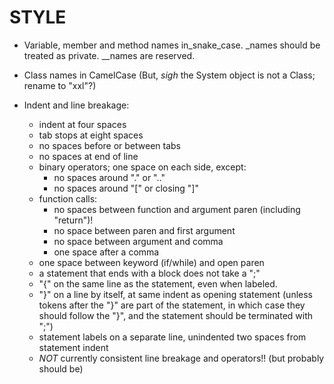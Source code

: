 # STYLE

* Variable, member and method names in_snake_case.
	_names should be treated as private.
	__names are reserved.

* Class names in CamelCase
	(But, *sigh* the System object is not a Class; rename to "xxl"?)

* Indent and line breakage:
  * indent at four spaces
  * tab stops at eight spaces
  * no spaces before or between tabs
  * no spaces at end of line
  * binary operators; one space on each side, except:
    * no spaces around "." or ".."
    * no spaces around "[" or closing "]"
  * function calls:
    * no spaces between function and argument paren (including "return")!
    * no space between paren and first argument
    * no space between argument and comma
    * one space after a comma
  * one space between keyword (if/while) and open paren
  * a statement that ends with a block does not take a ";"
  * "{" on the same line as the statement, even when labeled.
  * "}" on a line by itself, at same indent as opening statement
	(unless tokens after the "}" are part of the statement,
	 in which case they should follow the "}",
	and the statement should be terminated with ";")
  * statement labels on a separate line,
	 unindented two spaces from statement indent
  * *NOT* currently consistent line breakage and operators!!
	(but probably should be)
